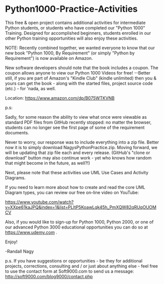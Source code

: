 # Python1000-Practice-Activities
This free & open project contains additional activities for intermediate Python students, or students who have completed our "Python 1000" Training. Designed for accomplished beginners, students enrolled in our other Python training opportunities will also enjoy these activities.

NOTE:  Recently combined together, we wanted everyone to know that our new book "Python 1000, By Requirement" (or simply "Python by Requirement") is now available on Amazon. 

New software developers should note that the book includes a coupon. The coupon allows anyone to view our Python 1000 Videos for free! --Better still, if you are part of Amazon's "Kindle Club" (kindle unlimited) then you & yours can get the book - along with the started files, project source code (etc.) - for 'nada, as well.

Location: https://www.amazon.com/dp/B075WTKVNB

p.s:

Sadly, for some reason the ability to view what once were viewable as standard PDF files from GitHub recently stopped: no matter the browser, students can no longer see the first page of some of the requirement documents. 

Never to worry, our response was to include everything into a zip file. Better now it is to simply download NagysPythonPractice.zip. Moving forward, we will be updating that zip file each and every release. (GitHub's "clone or download" button may also continue work - yet who knows how random that might become in the future, as well?!)

Next, please note that these activities use UML Use Cases and Activity Diagrams.

If you need to learn more about how to create and read the core UML Diagram types, you can review our free on-line video on YouTube:

https://www.youtube.com/watch?v=XXpe61kaJPQ&index=1&list=PLItP5KoawLqk45h_PmXQW82qRUqOUOMCV

Also, if you would like to sign-up for Python 1000, Python 2000, or one of our advanced Python 3000 educational opportunities you can do so at https://www.udemy.com .


Enjoy!

-Randall Nagy


p.s. If you have suggestions or opportunities - be they for additional projects, corrections, consulting and / or just about anything else - feel free to use the contact form at Soft9000.com to send us a message: http://soft9000.com/blog9000/contact.php





